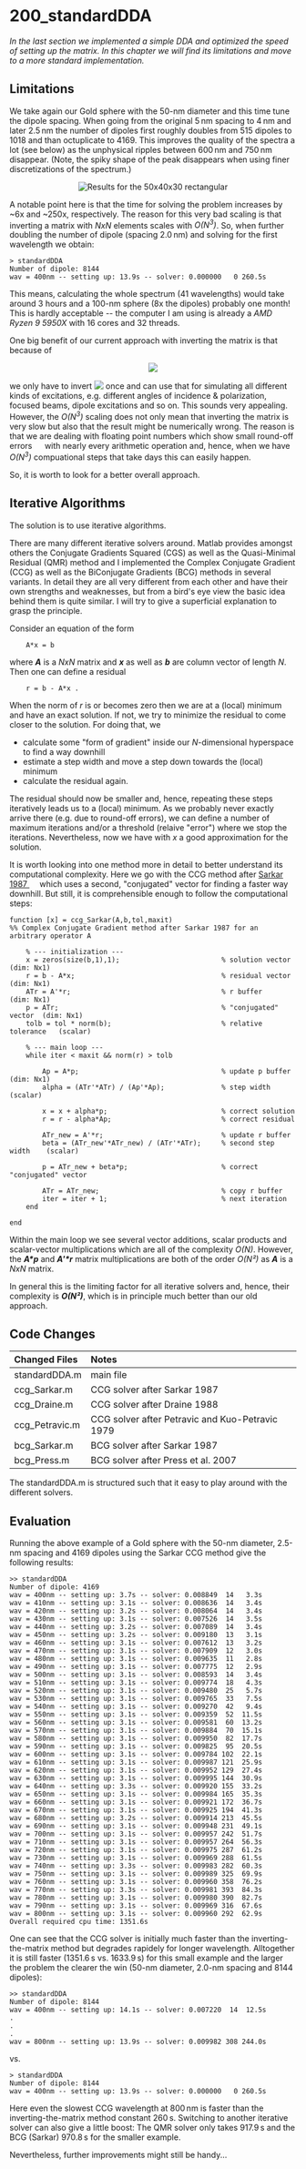 # 200_standardDDA

*In the last section we implemented a simple DDA and optimized the speed of setting up the matrix. In this chapter we will find its limitations and move to a more standard implementation.*

## Limitations

We take again our Gold sphere with the 50-nm diameter and this time tune the dipole spacing. When going from the original 5&thinsp;nm spacing to 4&thinsp;nm and later 2.5&thinsp;nm the number of dipoles first roughly doubles from 515 dipoles to 1018 and than octuplicate to 4169. This improves the quality of the spectra a lot (see below) as the unphysical ripples between 600&thinsp;nm and 750&thinsp;nm disappear. (Note, the spiky shape of the peak disappears when using finer discretizations of the spectrum.)

<div align="center"><img src="/003_media/sphere-50nm_invC_Comparison.jpg" alt="Results for the 50x40x30 rectangular"></div>

A notable point here is that the time for solving the problem increases by ~6x and ~250x, respectively. The reason for this very bad scaling is that inverting a matrix with _NxN_ elements scales with _O(N<sup>3</sup>)_. So, when further doubling the number of dipole (spacing 2.0&thinsp;nm) and solving for the first wavelength we obtain:

    > standardDDA
    Number of dipole: 8144
    wav = 400nm -- setting up: 13.9s -- solver: 0.000000   0 260.5s 

This means, calculating the whole spectrum (41 wavelengths) would take around 3 hours and a 100-nm sphere (8x the dipoles) probably one month! This is hardly acceptable -- the computer I am using is already a *AMD Ryzen 9 5950X* with 16 cores and 32 threads. 

One big benefit of our current approach with inverting the matrix is that because of

<!-- $$
\mathbf{P} = \mathbf{C}^{-1} \mathbf{{E}}_{\textrm{exci}} \, .
$$ --> 

<div align="center"><img style="background: white;" src="..\003_media\hNj6OWj9xJ.svg"></div> 

we only have to invert <!-- $\mathbf{C}$ --> <img style="transform: translateY(0.05em);" src="..\003_media\k3DdFIe8PY.svg"> once and can use that for simulating all different kinds of excitations, e.g. different angles of incidence & polarization, focused beams, dipole excitations and so on. This sounds very appealing. However, the _O(N<sup>3</sup>)_ scaling does not only mean that inverting the matrix is very slow but also that the result might be numerically wrong. The reason is that we are dealing with floating point numbers which show small round-off errors [<img src="../003_media/External.svg" height="14">](https://en.wikipedia.org/wiki/Round-off_error) with nearly every arithmetic operation and, hence, when we have _O(N<sup>3</sup>)_ compuational steps that take days this can easily happen.

So, it is worth to look for a better overall approach.


## Iterative Algorithms

The solution is to use iterative algorithms.  

There are many different iterative solvers around. Matlab provides amongst others the Conjugate Gradients Squared (CGS) as well as the Quasi-Minimal Residual (QMR) method and I implemented the Complex Conjugate Gradient (CCG) as well as the BiConjugate Gradients (BCG) methods in several variants. In detail they are all very different from each other and have their own strengths and weaknesses, but from a bird's eye view the basic idea behind them is quite similar. I will try to give a superficial explanation to grasp the principle.

Consider an equation of the form
    
        A*x = b

where __*A*__ is a *NxN* matrix and __*x*__ as well as __*b*__ are column vector of length *N*. Then one can define a residual

        r = b - A*x .

When the norm of *r* is or becomes zero then we are at a (local) minimum and have an exact solution. If not, we try to minimize the residual to come closer to the solution. For doing that, we

* calculate some "form of gradient" inside our *N*-dimensional hyperspace to find a way downhill
* estimate a step width and move a step down towards the (local) minimum
* calculate the residual again. 

The residual should now be smaller and, hence, repeating these steps iteratively leads us to a (local) minimum. As we probably never exactly arrive there (e.g. due to round-off errors), we can define a number of maximum iterations and/or a threshold (relaive "error") where we stop the iterations. Nevertheless, now we have with *x* a good approximation for the solution.

It is worth looking into one method more in detail to better understand its computational complexity. Here we go with the CCG method after [Sarkar 1987 <img src="../003_media/External.svg" height="14">](https://www.doi.org/10.1163/156939387X00036) which uses a second, "conjugated" vector for finding a faster way downhill. But still, it is comprehensible enough to follow the computational steps:

    function [x] = ccg_Sarkar(A,b,tol,maxit)
    %% Complex Conjugate Gradient method after Sarkar 1987 for an arbitrary operator A
    
        % --- initialization ---
        x = zeros(size(b,1),1);                         % solution vector      (dim: Nx1)
        r = b - A*x;                                    % residual vector      (dim: Nx1)
        ATr = A'*r;                                     % r buffer             (dim: Nx1)
        p = ATr;                                        % "conjugated" vector  (dim: Nx1)
        tolb = tol * norm(b);                           % relative tolerance   (scalar)
        
        % --- main loop ---
        while iter < maxit && norm(r) > tolb
            
            Ap = A*p;                                   % update p buffer      (dim: Nx1)
            alpha = (ATr'*ATr) / (Ap'*Ap);              % step width           (scalar)

            x = x + alpha*p;                            % correct solution
            r = r - alpha*Ap;                           % correct residual
            
            ATr_new = A'*r;                             % update r buffer
            beta = (ATr_new'*ATr_new) / (ATr'*ATr);     % second step width    (scalar)
        
            p = ATr_new + beta*p;                       % correct "conjugated" vector

            ATr = ATr_new;                              % copy r buffer             
            iter = iter + 1;                            % next iteration
        end
                
    end


Within the main loop we see several vector additions, scalar products and scalar-vector multiplications which are all of the complexity *O(N)*. However, the __*A\*p*__ and __*A'\*r*__ matrix multiplications are both of the order *O(N²)* as __*A*__ is a *NxN* matrix. 

In general this is the limiting factor for all iterative solvers and, hence, their complexity is __*O(N²)*__, which is in principle much better than our old approach.

## Code Changes

Changed Files       | Notes
:-----              |:--------
standardDDA.m       | main file
ccg_Sarkar.m        | CCG solver after Sarkar 1987
ccg_Draine.m        | CCG solver after Draine 1988
ccg_Petravic.m      | CCG solver after Petravic and Kuo-Petravic 1979
bcg_Sarkar.m        | BCG solver after Sarkar 1987
bcg_Press.m         | BCG solver after Press et al. 2007

The standardDDA.m is structured such that it easy to play around with the different solvers.


## Evaluation

Running the above example of a Gold sphere with the 50-nm diameter, 2.5-nm spacing and 4169 dipoles using the Sarkar CCG method give the following results:


    >> standardDDA
    Number of dipole: 4169
    wav = 400nm -- setting up: 3.7s -- solver: 0.008849  14   3.3s 
    wav = 410nm -- setting up: 3.1s -- solver: 0.008636  14   3.4s 
    wav = 420nm -- setting up: 3.2s -- solver: 0.008064  14   3.4s 
    wav = 430nm -- setting up: 3.1s -- solver: 0.007526  14   3.5s 
    wav = 440nm -- setting up: 3.2s -- solver: 0.007089  14   3.4s 
    wav = 450nm -- setting up: 3.2s -- solver: 0.009180  13   3.1s 
    wav = 460nm -- setting up: 3.1s -- solver: 0.007612  13   3.2s 
    wav = 470nm -- setting up: 3.1s -- solver: 0.007909  12   3.0s 
    wav = 480nm -- setting up: 3.1s -- solver: 0.009635  11   2.8s 
    wav = 490nm -- setting up: 3.1s -- solver: 0.007775  12   2.9s 
    wav = 500nm -- setting up: 3.1s -- solver: 0.008593  14   3.4s 
    wav = 510nm -- setting up: 3.1s -- solver: 0.009774  18   4.3s 
    wav = 520nm -- setting up: 3.1s -- solver: 0.009480  25   5.7s 
    wav = 530nm -- setting up: 3.1s -- solver: 0.009765  33   7.5s 
    wav = 540nm -- setting up: 3.1s -- solver: 0.009270  42   9.4s 
    wav = 550nm -- setting up: 3.1s -- solver: 0.009359  52  11.5s 
    wav = 560nm -- setting up: 3.1s -- solver: 0.009581  60  13.2s 
    wav = 570nm -- setting up: 3.1s -- solver: 0.009884  70  15.1s 
    wav = 580nm -- setting up: 3.1s -- solver: 0.009950  82  17.7s 
    wav = 590nm -- setting up: 3.1s -- solver: 0.009825  95  20.5s 
    wav = 600nm -- setting up: 3.1s -- solver: 0.009784 102  22.1s 
    wav = 610nm -- setting up: 3.1s -- solver: 0.009987 121  25.9s 
    wav = 620nm -- setting up: 3.1s -- solver: 0.009952 129  27.4s 
    wav = 630nm -- setting up: 3.1s -- solver: 0.009995 144  30.9s 
    wav = 640nm -- setting up: 3.3s -- solver: 0.009920 155  33.2s 
    wav = 650nm -- setting up: 3.1s -- solver: 0.009984 165  35.3s 
    wav = 660nm -- setting up: 3.1s -- solver: 0.009921 172  36.7s 
    wav = 670nm -- setting up: 3.1s -- solver: 0.009925 194  41.3s
    wav = 680nm -- setting up: 3.2s -- solver: 0.009914 213  45.5s 
    wav = 690nm -- setting up: 3.1s -- solver: 0.009948 231  49.1s 
    wav = 700nm -- setting up: 3.1s -- solver: 0.009957 242  51.7s 
    wav = 710nm -- setting up: 3.1s -- solver: 0.009957 264  56.3s 
    wav = 720nm -- setting up: 3.1s -- solver: 0.009975 287  61.2s 
    wav = 730nm -- setting up: 3.1s -- solver: 0.009969 288  61.5s 
    wav = 740nm -- setting up: 3.3s -- solver: 0.009983 282  60.3s 
    wav = 750nm -- setting up: 3.1s -- solver: 0.009989 325  69.9s 
    wav = 760nm -- setting up: 3.1s -- solver: 0.009960 358  76.2s 
    wav = 770nm -- setting up: 3.3s -- solver: 0.009981 393  84.3s 
    wav = 780nm -- setting up: 3.1s -- solver: 0.009980 390  82.7s 
    wav = 790nm -- setting up: 3.1s -- solver: 0.009969 316  67.6s 
    wav = 800nm -- setting up: 3.1s -- solver: 0.009960 292  62.9s 
    Overall required cpu time: 1351.6s 

One can see that the CCG solver is initially much faster than the inverting-the-matrix method but degrades rapidely for longer wavelength. Alltogether it is still faster (1351.6&thinsp;s vs. 1633.9&thinsp;s) for this small example and the larger the problem the clearer the win (50-nm diameter, 2.0-nm spacing and 8144 dipoles):

    >> standardDDA
    Number of dipole: 8144
    wav = 400nm -- setting up: 14.1s -- solver: 0.007220  14  12.5s 
    .
    .
    .
    wav = 800nm -- setting up: 13.9s -- solver: 0.009982 308 244.0s 

vs. 

    > standardDDA
    Number of dipole: 8144
    wav = 400nm -- setting up: 13.9s -- solver: 0.000000   0 260.5s 

Here even the slowest CCG wavelength at 800&thinsp;nm is faster than the inverting-the-matrix method constant 260&thinsp;s. Switching to another iterative solver can also give a little boost: The QMR solver only takes 917.9&thinsp;s and the BCG (Sarkar) 970.8&thinsp;s for the smaller example.

Nevertheless, further improvements might still be handy... 

